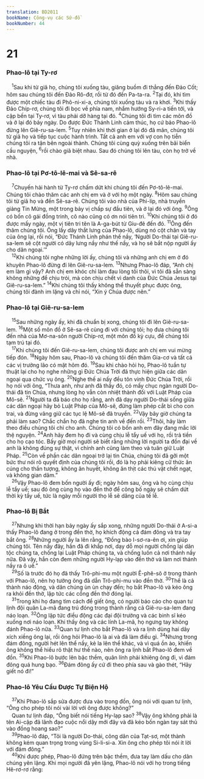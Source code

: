 ```yaml
---
translation: BD2011
bookName: Công-vụ các Sứ-đồ 
bookNumber: 44
---
```


<div class="title"><h1>21</h1><h3>Phao-lô tại Ty-rơ</h3></div>
<span class="verse cong_21_1"> <sup>1</sup>Sau khi từ giã họ, chúng tôi xuống tàu, giăng buồm đi thẳng đến Ðảo Cốt; hôm sau chúng tôi đến Ðảo Rô-đơ, rồi từ đó đến Pa-ta-ra. </span>
<span class="verse cong_21_2"><sup>2</sup>Tại đó, khi tìm được một chiếc tàu đi Phô-ni-xi-a, chúng tôi xuống tàu và ra khơi. </span>
<span class="verse cong_21_3"><sup>3</sup>Khi thấy Ðảo Chíp-rơ, chúng tôi đi bọc về phía nam, nhắm hướng Sy-ri-a tiến tới, và cập bến tại Ty-rơ, vì tàu phải dỡ hàng tại đó. </span>
<span class="verse cong_21_4"><sup>4</sup>Chúng tôi đi tìm các môn đồ và ở lại đó bảy ngày. Do được Ðức Thánh Linh cảm thúc, họ cứ bảo Phao-lô đừng lên Giê-ru-sa-lem. </span>
<span class="verse cong_21_5"><sup>5</sup>Tuy nhiên khi thời gian ở lại đó đã mãn, chúng tôi từ giã họ và tiếp tục cuộc hành trình. Tất cả anh em với vợ con họ tiễn chúng tôi ra tận bên ngoài thành. Chúng tôi cùng quỳ xuống trên bãi biển cầu nguyện, </span>
<span class="verse cong_21_6"><sup>6</sup>rồi chào giã biệt nhau. Sau đó chúng tôi lên tàu, còn họ trở về nhà.<br/></span>
<div class="title"><h3>Phao-lô tại Pơ-tô-lê-mai và Sê-sa-rê</h3></div>
<span class="verse cong_21_7"> <sup>7</sup>Chuyến hải hành từ Ty-rơ chấm dứt khi chúng tôi đến Pơ-tô-lê-mai. Chúng tôi chào thăm các anh chị em và ở với họ một ngày. </span>
<span class="verse cong_21_8"><sup>8</sup>Hôm sau chúng tôi từ giã họ và đến Sê-sa-rê. Chúng tôi vào nhà của Phi-líp, nhà truyền giảng Tin Mừng, một trong bảy vị chấp sự đầu tiên, và ở lại đó với ông. </span>
<span class="verse cong_21_9"><sup>9</sup>Ông có bốn cô gái đồng trinh, cô nào cũng có ơn nói tiên tri. </span>
<span class="verse cong_21_10"><sup>10</sup>Khi chúng tôi ở đó được mấy ngày, một vị tiên tri tên là A-ga-bút từ Giu-đê đến đó. </span>
<span class="verse cong_21_11"><sup>11</sup>Ông đến thăm chúng tôi. Ông lấy dây thắt lưng của Phao-lô, dùng nó cột chân và tay của ông lại, rồi nói, “Ðức Thánh Linh phán thế nầy, ‘Người Do-thái tại Giê-ru-sa-lem sẽ cột người có dây lưng nầy như thế nầy, và họ sẽ bắt nộp người ấy cho dân ngoại.’”<br/></span>
<span class="verse cong_21_12"> <sup>12</sup>Khi chúng tôi nghe những lời ấy, chúng tôi và những anh chị em ở đó khuyên Phao-lô đừng đi lên Giê-ru-sa-lem. </span>
<span class="verse cong_21_13"><sup>13</sup>Nhưng Phao-lô đáp, “Anh chị em làm gì vậy? Anh chị em khóc chỉ làm đau lòng tôi thôi, vì tôi đã sẵn sàng không những để chịu trói, mà còn chịu chết vì danh của Ðức Chúa Jesus tại Giê-ru-sa-lem.” </span>
<span class="verse cong_21_14"><sup>14</sup>Khi chúng tôi thấy không thể thuyết phục được ông, chúng tôi đành im lặng và chỉ nói, “Xin ý Chúa được nên.”<br/></span>
<div class="title"><h3>Phao-lô tại Giê-ru-sa-lem</h3></div>
<span class="verse cong_21_15"> <sup>15</sup>Sau những ngày ấy, khi đã chuẩn bị xong, chúng tôi đi lên Giê-ru-sa-lem. </span>
<span class="verse cong_21_16"><sup>16</sup>Một số môn đồ ở Sê-sa-rê cùng đi với chúng tôi; họ đưa chúng tôi đến nhà của Mơ-na-sôn người Chíp-rơ, một môn đồ kỳ cựu, để chúng tôi tạm trú tại đó.<br/></span>
<span class="verse cong_21_17"> <sup>17</sup>Khi chúng tôi đến Giê-ru-sa-lem, chúng tôi được anh chị em vui mừng tiếp đón. </span>
<span class="verse cong_21_18"><sup>18</sup>Ngày hôm sau, Phao-lô và chúng tôi đến thăm Gia-cơ và tất cả các vị trưởng lão có mặt hôm đó. </span>
<span class="verse cong_21_19"><sup>19</sup>Sau khi chào hỏi họ, Phao-lô tuần tự thuật lại cho họ nghe những gì Ðức Chúa Trời đã thực hiện giữa các dân ngoại qua chức vụ ông. </span>
<span class="verse cong_21_20"><sup>20</sup>Nghe thế ai nấy đều tôn vinh Ðức Chúa Trời, rồi họ nói với ông, “Thưa anh, như anh đã thấy đó, có mấy chục ngàn người Do-thái đã tin Chúa, nhưng lòng họ vẫn còn nhiệt thành đối với Luật Pháp của Mô-sê. </span>
<span class="verse cong_21_21"><sup>21</sup>Người ta đã báo cho họ rằng, anh đã dạy người Do-thái sống giữa các dân ngoại hãy bỏ Luật Pháp của Mô-sê, đừng làm phép cắt bì cho con trai, và đừng vâng giữ các tục lệ Mô-sê đã truyền. </span>
<span class="verse cong_21_22"><sup>22</sup>Vậy bây giờ chúng ta phải làm sao? Chắc chắn họ đã nghe tin anh về đến rồi. </span>
<span class="verse cong_21_23"><sup>23</sup>Thôi, hãy làm theo điều chúng tôi chỉ cho anh. Chúng tôi có bốn anh em đây đang mắc lời thệ nguyện. </span>
<span class="verse cong_21_24"><sup>24</sup>Anh hãy đem họ đi và cùng chịu lễ tẩy uế với họ, rồi trả tiền cho họ cạo tóc. Bấy giờ mọi người sẽ biết rằng những lời người ta đồn đại về anh là không đúng sự thật, vì chính anh cũng làm theo và tuân giữ Luật Pháp. </span>
<span class="verse cong_21_25"><sup>25</sup>Còn về phần các dân ngoại trở lại tin Chúa, chúng tôi đã gởi một bức thư nói rõ quyết định của chúng tôi rồi, đó là họ phải kiêng cữ thức ăn cúng cho thần tượng, không ăn huyết, không ăn thịt các thú vật chết ngạt, và không gian dâm.”<br/></span>
<span class="verse cong_21_26"> <sup>26</sup>Vậy Phao-lô đem bốn người ấy đi; ngày hôm sau, ông và họ cùng chịu lễ tẩy uế; sau đó ông cùng họ vào đền thờ để công bố ngày sẽ chấm dứt thời kỳ tẩy uế, tức là ngày mỗi người thọ lễ sẽ dâng của tế lễ.<br/></span>
<div class="title"><h3>Phao-lô Bị Bắt</h3></div>
<span class="verse cong_21_27"> <sup>27</sup>Nhưng khi thời hạn bảy ngày ấy sắp xong, những người Do-thái ở A-si-a thấy Phao-lô đang ở trong đền thờ, họ khích động cả đám đông và tra tay bắt ông. </span>
<span class="verse cong_21_28"><sup>28</sup>Những người ấy la lên rằng, “Ðồng bào I-sơ-ra-ên ơi, xin giúp chúng tôi. Tên nầy đây, hắn đã đi khắp nơi, dạy dỗ mọi người chống lại dân tộc chúng ta, chống lại Luật Pháp chúng ta, và chống luôn cả nơi thánh nầy nữa. Ðã vậy, hắn còn đem những người Hy-lạp vào đền thờ và làm nơi thánh nầy ra ô uế.”<br/></span>
<span class="verse cong_21_29"> <sup>29</sup>Số là trước đó họ đã thấy Trô-phi-mu một người Ê-phê-sô ở trong thành với Phao-lô, nên họ tưởng ông đã dẫn Trô-phi-mu vào đền thờ. </span>
<span class="verse cong_21_30"><sup>30</sup>Thế là cả thành náo động, và dân chúng ùn ùn chạy đến; họ bắt Phao-lô và kéo ông ra khỏi đền thờ, lập tức các cổng đền thờ đóng lại.<br/></span>
<span class="verse cong_21_31"> <sup>31</sup>Trong khi họ đang tìm cách để giết ông, có người báo cáo cho quan tư lịnh đội quân La-mã đang trú đóng trong thành rằng cả Giê-ru-sa-lem đang náo loạn. </span>
<span class="verse cong_21_32"><sup>32</sup>Ông lập tức điều động các đại đội trưởng và các binh sĩ kéo xuống nơi náo loạn. Khi thấy ông và các lính La-mã, họ ngưng tay không đánh Phao-lô nữa. </span>
<span class="verse cong_21_33"><sup>33</sup>Quan tư lịnh cho bắt Phao-lô và ra lịnh dùng hai dây xích xiềng ông lại, rồi ông hỏi Phao-lô là ai và đã làm điều gì. </span>
<span class="verse cong_21_34"><sup>34</sup>Nhưng trong đám đông, người hét lên thể nầy, kẻ la lên thể khác, và vì quá ồn ào, khiến ông không thể hiểu rõ thật hư thế nào, nên ông ra lịnh bắt Phao-lô đem về đồn. </span>
<span class="verse cong_21_35"><sup>35</sup>Khi Phao-lô bước lên bậc thềm, quân lính phải khiêng ông đi, vì đám đông quá hung bạo. </span>
<span class="verse cong_21_36"><sup>36</sup>Ðám đông ấy cứ đi theo phía sau và gào thét, “Hãy giết nó đi!”<br/></span>
<div class="title"><h3>Phao-lô Yêu Cầu Ðược Tự Biện Hộ</h3></div>
<span class="verse cong_21_37"> <sup>37</sup>Khi Phao-lô sắp sửa được đưa vào trong đồn, ông nói với quan tư lịnh, “Ông cho phép tôi nói vài lời với ông được không?”<br/> Quan tư lịnh đáp, “Ông biết nói tiếng Hy-lạp sao? </span>
<span class="verse cong_21_38"><sup>38</sup>Vậy ông không phải là tên Ai-cập đã lãnh đạo cuộc nổi dậy mới đây và đã kéo bốn ngàn tay sát thủ vào đồng hoang sao?”<br/></span>
<span class="verse cong_21_39"> <sup>39</sup>Phao-lô đáp, “Tôi là người Do-thái, công dân của Tạt-sơ, một thành không kém quan trọng trong vùng Si-li-si-a. Xin ông cho phép tôi nói ít lời với đám đông.”<br/></span>
<span class="verse cong_21_40"> <sup>40</sup>Khi được phép, Phao-lô đứng trên bậc thềm, đưa tay làm dấu cho dân chúng yên lặng. Khi mọi người đã yên lặng, Phao-lô nói với họ trong tiếng Hê-rơ-rơ rằng:<br/></span>
